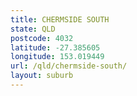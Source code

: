 ```yaml
---
title: CHERMSIDE SOUTH
state: QLD
postcode: 4032
latitude: -27.385605
longitude: 153.019449
url: /qld/chermside-south/
layout: suburb
---
```

